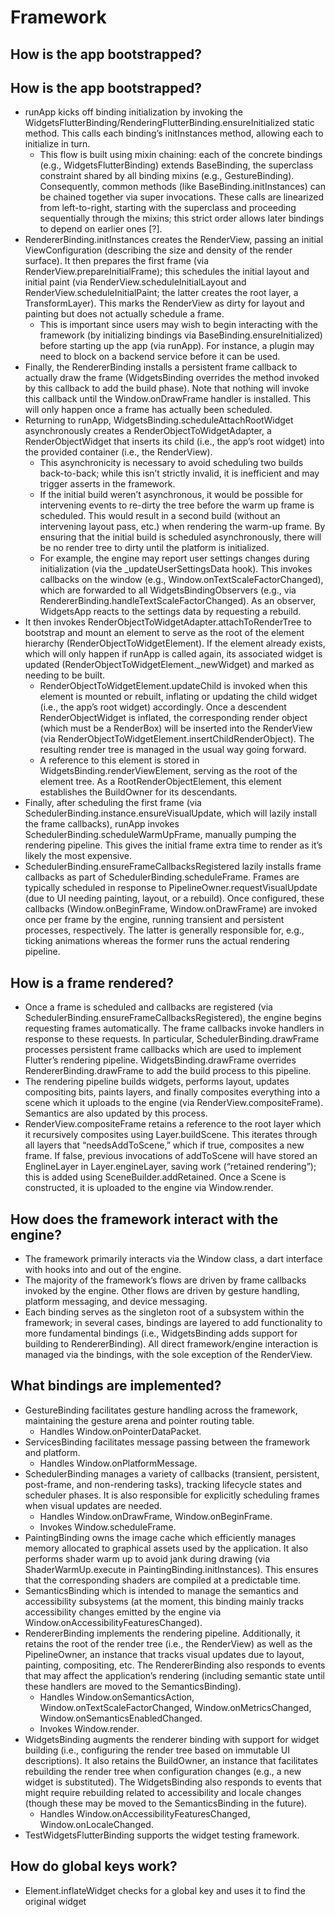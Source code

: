 # Framework

## How is the app bootstrapped?


## How is the app bootstrapped?

* runApp kicks off binding initialization by invoking the WidgetsFlutterBinding/RenderingFlutterBinding.ensureInitialized static method. This calls each binding’s initInstances method, allowing each to initialize in turn.
  * This flow is built using mixin chaining: each of the concrete bindings \(e.g., WidgetsFlutterBinding\) extends BaseBinding, the superclass constraint shared by all binding mixins \(e.g., GestureBinding\). Consequently, common methods \(like BaseBinding.initInstances\) can be chained together via super invocations. These calls are linearized from left-to-right, starting with the superclass and proceeding sequentially through the mixins; this strict order allows later bindings to depend on earlier ones \[?\].
* RendererBinding.initInstances creates the RenderView, passing an initial ViewConfiguration \(describing the size and density of the render surface\). It then prepares the first frame \(via RenderView.prepareInitialFrame\); this schedules the initial layout and initial paint \(via RenderView.scheduleInitialLayout and RenderView.scheduleInitialPaint; the latter creates the root layer, a TransformLayer\). This marks the RenderView as dirty for layout and painting but does not actually schedule a frame.
  * This is important since users may wish to begin interacting with the framework \(by initializing bindings via BaseBinding.ensureInitialized\) before starting up the app \(via runApp\). For instance, a plugin may need to block on a backend service before it can be used.
* Finally, the RendererBinding installs a persistent frame callback to actually draw the frame \(WidgetsBinding overrides the method invoked by this callback to add the build phase\). Note that nothing will invoke this callback until the Window.onDrawFrame handler is installed. This will only happen once a frame has actually been scheduled.
* Returning to runApp, WidgetsBinding.scheduleAttachRootWidget asynchronously creates a RenderObjectToWidgetAdapter, a RenderObjectWidget that inserts its child \(i.e., the app’s root widget\) into the provided container \(i.e., the RenderView\). 
  * This asynchronicity is necessary to avoid scheduling two builds back-to-back; while this isn’t strictly invalid, it is inefficient and may trigger asserts in the framework.
  * If the initial build weren’t asynchronous, it would be possible for intervening events to re-dirty the tree before the warm up frame is scheduled. This would result in a second build \(without an intervening layout pass, etc.\) when rendering the warm-up frame. By ensuring that the initial build is scheduled asynchronously, there will be no render tree to dirty until the platform is initialized.
  * For example, the engine may report user settings changes during initialization \(via the \_updateUserSettingsData hook\). This invokes callbacks on the window \(e.g., Window.onTextScaleFactorChanged\), which are forwarded to all WidgetsBindingObservers \(e.g., via RendererBinding.handleTextScaleFactorChanged\). As an observer, WidgetsApp reacts to the settings data by requesting a rebuild.
* It then invokes RenderObjectToWidgetAdapter.attachToRenderTree to bootstrap and mount an element to serve as the root of the element hierarchy \(RenderObjectToWidgetElement\). If the element already exists, which will only happen if runApp is called again, its associated widget is updated \(RenderObjectToWidgetElement.\_newWidget\) and marked as needing to be built.
  * RenderObjectToWidgetElement.updateChild is invoked when this element is mounted or rebuilt, inflating or updating the child widget \(i.e., the app’s root widget\) accordingly. Once a descendent RenderObjectWidget is inflated, the corresponding render object \(which must be a RenderBox\) will be inserted into the RenderView \(via RenderObjectToWidgetElement.insertChildRenderObject\). The resulting render tree is managed in the usual way going forward.
  * A reference to this element is stored in WidgetsBinding.renderViewElement, serving as the root of the element tree. As a RootRenderObjectElement, this element establishes the BuildOwner for its descendants.
* Finally, after scheduling the first frame \(via  SchedulerBinding.instance.ensureVisualUpdate, which will lazily install the frame callbacks\), runApp invokes SchedulerBinding.scheduleWarmUpFrame, manually pumping the rendering pipeline. This gives the initial frame extra time to render as it’s likely the most expensive.
* SchedulerBinding.ensureFrameCallbacksRegistered lazily installs frame callbacks as part of SchedulerBinding.scheduleFrame. Frames are typically scheduled in response to PipelineOwner.requestVisualUpdate \(due to UI needing painting, layout, or a rebuild\). Once configured, these callbacks \(Window.onBeginFrame, Window.onDrawFrame\) are invoked once per frame by the engine, running transient and persistent processes, respectively. The latter is generally responsible for, e.g., ticking animations whereas the former runs the actual rendering pipeline. 

## How is a frame rendered?

* Once a frame is scheduled and callbacks are registered \(via SchedulerBinding.ensureFrameCallbacksRegistered\), the engine begins requesting frames automatically. The frame callbacks invoke handlers in response to these requests. In particular, SchedulerBinding.drawFrame processes persistent frame callbacks which are used to implement Flutter’s rendering pipeline. WidgetsBinding.drawFrame overrides RendererBinding.drawFrame to add the build process to this pipeline.
* The rendering pipeline builds widgets, performs layout, updates compositing bits, paints layers, and finally composites everything into a scene which it uploads to the engine \(via RenderView.compositeFrame\). Semantics are also updated by this process.
* RenderView.compositeFrame retains a reference to the root layer which it recursively composites using Layer.buildScene. This iterates through all layers that “needsAddToScene,” which if true, composites a new frame. If false, previous invocations of addToScene will have stored an EnglineLayer in Layer.engineLayer, saving work \(“retained rendering”\); this is added using SceneBuilder.addRetained. Once a Scene is constructed, it is uploaded to the engine via Window.render.

## How does the framework interact with the engine?

* The framework primarily interacts via the Window class, a dart interface with hooks into and out of the engine.
* The majority of the framework’s flows are driven by frame callbacks invoked by the engine. Other flows are driven by gesture handling, platform messaging, and device messaging.
* Each binding serves as the singleton root of a subsystem within the framework; in several cases, bindings are layered to add functionality to more fundamental bindings \(i.e., WidgetsBinding adds support for building to RendererBinding\). All direct framework/engine interaction is managed via the bindings, with the sole exception of the RenderView.

## What bindings are implemented?

* GestureBinding facilitates gesture handling across the framework, maintaining the gesture arena and pointer routing table.
  * Handles Window.onPointerDataPacket.
* ServicesBinding facilitates message passing between the framework and platform.
  * Handles Window.onPlatformMessage.
* SchedulerBinding manages a variety of callbacks \(transient, persistent, post-frame, and non-rendering tasks\), tracking lifecycle states and scheduler phases. It is also responsible for explicitly scheduling frames when visual updates are needed.
  * Handles Window.onDrawFrame, Window.onBeginFrame.
  * Invokes Window.scheduleFrame.
* PaintingBinding owns the image cache which efficiently manages memory allocated to graphical assets used by the application. It also performs shader warm up to avoid jank during drawing \(via ShaderWarmUp.execute in PaintingBinding.initInstances\). This ensures that the corresponding shaders are compiled at a predictable time.
* SemanticsBinding which is intended to manage the semantics and accessibility subsystems \(at the moment, this binding mainly tracks accessibility changes emitted by the engine via Window.onAccessibilityFeaturesChanged\).
* RendererBinding implements the rendering pipeline. Additionally, it retains the root of the render tree \(i.e., the RenderView\) as well as the PipelineOwner, an instance that tracks visual updates due to layout, painting, compositing, etc. The RendererBinding also responds to events that may affect the application’s rendering \(including semantic state until these handlers are moved to the SemanticsBinding\).
  * Handles Window.onSemanticsAction, Window.onTextScaleFactorChanged, Window.onMetricsChanged, Window.onSemanticsEnabledChanged.
  * Invokes Window.render.
* WidgetsBinding augments the renderer binding with support for widget building \(i.e., configuring the render tree based on immutable UI descriptions\). It also retains the BuildOwner, an instance that facilitates rebuilding the render tree when configuration changes \(e.g., a new widget is substituted\). The WidgetsBinding also responds to events that might require rebuilding related to accessibility and locale changes \(though these may be moved to the SemanticsBinding in the future\).
  * Handles Window.onAccessibilityFeaturesChanged, Window.onLocaleChanged.
* TestWidgetsFlutterBinding supports the widget testing framework.

## How do global keys work?

* Element.inflateWidget checks for a global key and uses it to find the original widget

